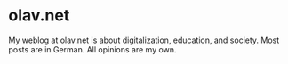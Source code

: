 # olav.net

My weblog at olav.net is about digitalization, education, and society. Most posts are in German. All opinions are my own.

